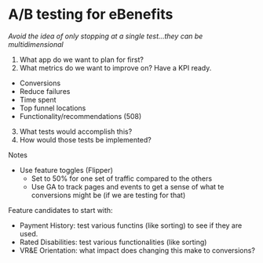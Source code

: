 # A/B testing for eBenefits
_Avoid the idea of only stopping at a single test...they can be multidimensional_

1. What app do we want to plan for first?
2. What metrics do we want to improve on? Have a KPI ready.
  - Conversions
  - Reduce failures
  - Time spent
  - Top funnel locations
  - Functionality/recommendations (508)
3. What tests would accomplish this?
4. How would those tests be implemented?

Notes
- Use feature toggles (Flipper)
  - Set to 50% for one set of traffic compared to the others
  - Use GA to track pages and events to get a sense of what te conversions might be (if we are testing for that)

Feature candidates to start with:
- Payment History: test various functins (like sorting) to see if they are used.
- Rated Disabilities: test various functionalities (like sorting)
- VR&E Orientation: what impact does changing this make to conversions?
